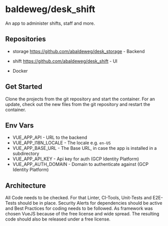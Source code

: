 # baldeweg/desk_shift

An app to administer shifts, staff and more.

## Repositories

- storage <https://github.com/abaldeweg/desk_storage> - Backend
- shift <https://github.com/abaldeweg/desk_shift> - UI

- Docker

## Get Started

Clone the projects from the git repository and start the container. For an update, check out the new files from the git repository and restart the container.

## Env Vars

- VUE_APP_API - URL to the backend
- VUE_APP_I18N_LOCALE - The locale e.g. `en-US`
- VUE_APP_BASE_URL - The Base URL, in case the app is installed in a subdirectory
- VUE_APP_API_KEY - Api key for auth (GCP Identity Platform)
- VUE_APP_AUTH_DOMAIN - Domain to authenticate against (GCP Identity Platform)

## Architecture

All Code needs to be checked. For that Linter, CI-Tools, Unit-Tests and E2E-Tests should be in place. Security Alerts for dependencies should be active and Best Practices for coding needs to be followed. As framework was chosen VueJS because of the free license and wide spread. The resulting code should also be released under a free license.
